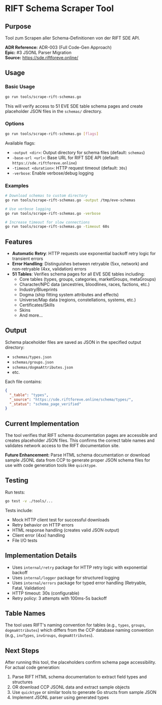 # RIFT Schema Scraper Tool

## Purpose

Tool zum Scrapen aller Schema-Definitionen von der RIFT SDE API.

**ADR Reference:** ADR-003 (Full Code-Gen Approach)  
**Epic:** #3 JSONL Parser Migration  
**Source:** https://sde.riftforeve.online/

## Usage

### Basic Usage

```bash
go run tools/scrape-rift-schemas.go
```

This will verify access to 51 EVE SDE table schema pages and create placeholder JSON files in the `schemas/` directory.

### Options

```bash
go run tools/scrape-rift-schemas.go [flags]
```

Available flags:
- `-output <dir>`: Output directory for schema files (default: `schemas`)
- `-base-url <url>`: Base URL for RIFT SDE API (default: `https://sde.riftforeve.online`)
- `-timeout <duration>`: HTTP request timeout (default: `30s`)
- `-verbose`: Enable verbose/debug logging

### Examples

```bash
# Download schemas to custom directory
go run tools/scrape-rift-schemas.go -output /tmp/eve-schemas

# Use verbose logging
go run tools/scrape-rift-schemas.go -verbose

# Increase timeout for slow connections
go run tools/scrape-rift-schemas.go -timeout 60s
```

## Features

- **Automatic Retry**: HTTP requests use exponential backoff retry logic for transient errors
- **Error Handling**: Distinguishes between retryable (5xx, network) and non-retryable (4xx, validation) errors
- **51 Tables**: Verifies schema pages for all EVE SDE tables including:
  - Core tables (types, groups, categories, marketGroups, metaGroups)
  - Character/NPC data (ancestries, bloodlines, races, factions, etc.)
  - Industry/Blueprints
  - Dogma (ship fitting system attributes and effects)
  - Universe/Map data (regions, constellations, systems, etc.)
  - Certificates/Skills
  - Skins
  - And more...

## Output

Schema placeholder files are saved as JSON in the specified output directory:
- `schemas/types.json`
- `schemas/groups.json`
- `schemas/dogmaAttributes.json`
- etc.

Each file contains:
```json
{
  "_table": "types",
  "_source": "https://sde.riftforeve.online/schema/types/",
  "_status": "schema_page_verified"
}
```

## Current Implementation

The tool verifies that RIFT schema documentation pages are accessible and creates placeholder JSON files. This confirms the correct table names and validates network access to the RIFT documentation site.

**Future Enhancement:** Parse HTML schema documentation or download sample JSONL data from CCP to generate proper JSON schema files for use with code generation tools like `quicktype`.

## Testing

Run tests:

```bash
go test -v ./tools/...
```

Tests include:
- Mock HTTP client test for successful downloads
- Retry behavior on HTTP errors
- HTML response handling (creates valid JSON output)
- Client error (4xx) handling
- File I/O tests

## Implementation Details

- Uses `internal/retry` package for HTTP retry logic with exponential backoff
- Uses `internal/logger` package for structured logging
- Uses `internal/errors` package for typed error handling (Retryable, Fatal, Validation)
- HTTP timeout: 30s (configurable)
- Retry policy: 3 attempts with 100ms-5s backoff

## Table Names

The tool uses RIFT's naming convention for tables (e.g., `types`, `groups`, `dogmaAttributes`) which differs from the CCP database naming convention (e.g., `invTypes`, `invGroups`, `dogmaAttributes`).

## Next Steps

After running this tool, the placeholders confirm schema page accessibility. For actual code generation:
1. Parse RIFT HTML schema documentation to extract field types and structures
2. OR download CCP JSONL data and extract sample objects
3. Use `quicktype` or similar tools to generate Go structs from sample JSON
4. Implement JSONL parser using generated types
